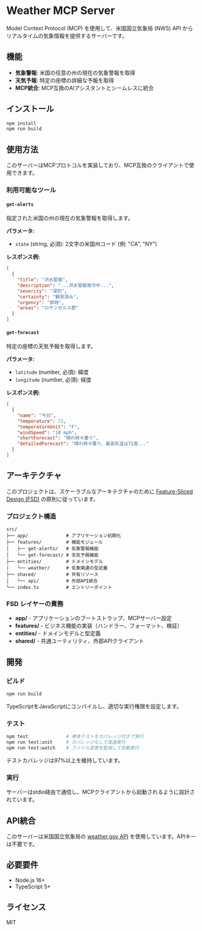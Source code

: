 # Weather MCP Server

Model Context Protocol (MCP) を使用して、米国国立気象局 (NWS) API からリアルタイムの気象情報を提供するサーバーです。

## 機能

- **気象警報**: 米国の任意の州の現在の気象警報を取得
- **天気予報**: 特定の座標の詳細な予報を取得
- **MCP統合**: MCP互換のAIアシスタントとシームレスに統合

## インストール

```bash
npm install
npm run build
```

## 使用方法

このサーバーはMCPプロトコルを実装しており、MCP互換のクライアントで使用できます。

### 利用可能なツール

#### `get-alerts`
指定された米国の州の現在の気象警報を取得します。

**パラメータ:**
- `state` (string, 必須): 2文字の米国州コード (例: "CA", "NY")

**レスポンス例:**
```json
[
  {
    "title": "洪水警報",
    "description": "...洪水警報発令中...",
    "severity": "深刻",
    "certainty": "観測済み",
    "urgency": "即時",
    "areas": "ロサンゼルス郡"
  }
]
```

#### `get-forecast`
特定の座標の天気予報を取得します。

**パラメータ:**
- `latitude` (number, 必須): 緯度
- `longitude` (number, 必須): 経度

**レスポンス例:**
```json
[
  {
    "name": "今日",
    "temperature": 72,
    "temperatureUnit": "F",
    "windSpeed": "10 mph",
    "shortForecast": "晴れ時々曇り",
    "detailedForecast": "晴れ時々曇り、最高気温は72度..."
  }
]
```

## アーキテクチャ

このプロジェクトは、スケーラブルなアーキテクチャのために [Feature-Sliced Design (FSD)](https://feature-sliced.design/) の原則に従っています。

### プロジェクト構造

```
src/
├── app/              # アプリケーション初期化
├── features/         # 機能モジュール
│   ├── get-alerts/   # 気象警報機能
│   └── get-forecast/ # 天気予報機能
├── entities/         # ドメインモデル
│   └── weather/      # 気象関連の型定義
├── shared/           # 共有リソース
│   └── api/          # 外部API統合
└── index.ts          # エントリーポイント
```

### FSD レイヤーの責務

- **app/** - アプリケーションのブートストラップ、MCPサーバー設定
- **features/** - ビジネス機能の実装（ハンドラー、フォーマット、検証）
- **entities/** - ドメインモデルと型定義
- **shared/** - 共通ユーティリティ、外部APIクライアント

## 開発

### ビルド

```bash
npm run build
```

TypeScriptをJavaScriptにコンパイルし、適切な実行権限を設定します。

### テスト

```bash
npm test              # 単体テストをカバレッジ付きで実行
npm run test:unit     # カバレッジなしで高速実行
npm run test:watch    # ファイル変更を監視して自動実行
```

テストカバレッジは97%以上を維持しています。

### 実行

サーバーはstdio経由で通信し、MCPクライアントから起動されるように設計されています。

## API統合

このサーバーは米国国立気象局の [weather.gov API](https://www.weather.gov/documentation/services-web-api) を使用しています。APIキーは不要です。

## 必要要件

- Node.js 16+
- TypeScript 5+

## ライセンス

MIT